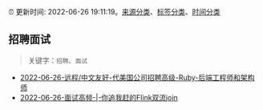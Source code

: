 :alarm_clock: 更新时间: 2022-06-26 19:11:19。[来源分类](../README.md)、[标签分类](../TAGS.md)、[时间分类](../TIMELINE.md)

## 招聘面试


> 关键字：`招聘`、`面试`



- [2022-06-26-远程/中文友好-代美国公司招聘高级-Ruby-后端工程师和架构师](https://www.v2ex.com/t/862320) 
- [2022-06-26-面试高频-|-你追我赶的Flink双流join](https://toutiao.io/k/tz2n70b) 